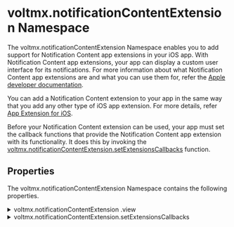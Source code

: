                              


voltmx.notificationContentExtension Namespace
===========================================

The voltmx.notificationContentExtension Namespace enables you to add support for Notification Content app extensions in your iOS app. With Notification Content app extensions, your app can display a custom user interface for its notifications. For more information about what Notification Content app extensions are and what you can use them for, refer the [Apple developer documentation](https://developer.apple.com/reference/usernotificationsui/unnotificationcontentextension).

You can add a Notification Content extension to your app in the same way that you add any other type of iOS app extension. For more details, refer [App Extension for iOS](app-extension-ios.md).

Before your Notification Content extension can be used, your app must set the callback functions that provide the Notification Content app extension with its functionality. It does this by invoking the [voltmx.notificationContentExtension.setExtensionsCallbacks](#setExtensionsCallbacks) function.

Properties
----------

The voltmx.notificationContentExtension Namespace contains the following properties.


<details close markdown="block"><summary>voltmx.notificationContentExtension .view</summary> 

* * *

Holds the current extension view.

### Syntax

voltmx.notificationContentExtension.view;

### Example

```

//Sample code  
var myView = voltmx.notificationContentExtension.view;
myView.addSubView(button);
```

### Type

UIView

### Read/Write

Read only.

### Platform Availability

iOS.

Functions
---------

The voltmx.notificationContentExtension Namespace provides the following function.

</details>
<details close markdown="block"><summary>voltmx.notificationContentExtension.setExtensionsCallbacks</summary>

* * *

Sets a notification content extension with various states as callback events.

### Syntax
```

voltmx.notificationContentExtension.setExtensionsCallbacks(  
    callbacks);
```

### Input Parameters

_callbacks_

Contains an object with key-value pairs where the key specifies the extension state and the value is a callback function. The following are the possible keys.

| Key | Description |
| --- | --- |
| didReceiveNotification | The app received a notification. |
| didReceiveNotificationResponse | The user tapped one of the notification's actions. |
| loadView | Loads a view that the controller manages. |
| viewDidAppear | A view was just displayed. |
| viewDidDisappear | A view just removed from the view hierarchy. |
| viewDidLoad | The controller has loaded its view hierarchy into memory. |
| viewWillAppear | A view is about to be displayed. |
| viewWillDisappear | A view is about to be removed from the view hierarchy. |

Example: didReceiveNotification

```
function didReceiveNotification() {
    // Native Function API code
}

voltmx.notificationContentExtension.setExtensionsCallbacks({
    "didReceiveNotification": didReceiveNotification
});

```

Example: didReceiveNotificationResponse

```
function didReceiveNotificationResponse() {
    // Native Function API code
}

voltmx.notificationContentExtension.setExtensionsCallbacks({
    "didReceiveNotificationResponse": didReceiveNotificationResponse
});
```

Example: loadView

```
function loadView() {
    // Native Function API code
}

voltmx.notificationContentExtension.setExtensionsCallbacks({
    "loadView": loadView
});
```

Example: viewDidAppear

```
function viewDidAppear() {
    // Native Function API code
}

voltmx.notificationContentExtension.setExtensionsCallbacks({
    "viewDidAppear": viewDidAppear
});
```

Example : viewDidLoad

```
function viewDidLoad() {
    // Native Function API code
}

voltmx.notificationContentExtension.setExtensionsCallbacks({
    "viewDidLoad": viewDidLoad
});

```

Example: viewWillAppear

```
function viewWillAppear() {
    // Native Function API code
}

voltmx.notificationContentExtension.setExtensionsCallbacks({
    "viewWillAppear": viewWillAppear
});
```

Example: viewDidDisappear

```
function viewDidDisappear() {
    // Native Function API code
}

voltmx.notificationContentExtension.setExtensionsCallbacks({
    "viewDidDisappear": viewDidDisappear
});
```

Example: viewWillDisappear

```
function viewWillDisappear() {
    // Native Function API code
}

voltmx.notificationContentExtension.setExtensionsCallbacks({
    "viewWillDisappear": viewWillDisappear
});
```

### Return Values

None.

### Platform Availability

iOS.

![](resources/prettify/onload.png)
</details>